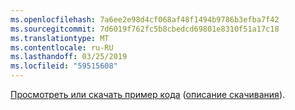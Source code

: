 ```yaml
---
ms.openlocfilehash: 7a6ee2e98d4cf068af48f1494b9786b3efba7f42
ms.sourcegitcommit: 7d6019f762fc5b8cbedcd69801e8310f51a17c18
ms.translationtype: MT
ms.contentlocale: ru-RU
ms.lasthandoff: 03/25/2019
ms.locfileid: "59515608"
---
```

[Просмотреть или скачать пример кода](https://github.com/aspnet/Docs/tree/master/aspnetcore/tutorials/grpc/grpc-start/samples/GrpcStart) ([описание скачивания](xref:index#how-to-download-a-sample)).
